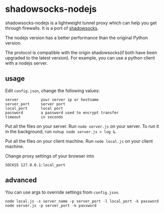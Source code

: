 shadowsocks-nodejs
===========

shadowsocks-nodejs is a lightweight tunnel proxy which can help you get through
 firewalls. It is a port of [shadowsocks](https://github.com/clowwindy/shadowsocks).

The nodejs version has a better performance than the original Python version.

The protocol is compatible with the origin shadowsocks(if both have been upgraded to the
 latest version). For example, you can use a python client with a nodejs server.

usage
-----------

Edit `config.json`, change the following values:

    server          your server ip or hostname
    server_port     server port
    local_port      local port
    password        a password used to encrypt transfer
    timeout         in seconds

Put all the files on your server.  Run `node server.js` on your server. To run it in the background, run
`nohup node server.js > log &`.

Put all the files on your client machine. Run `node local.js` on your client machine.

Change proxy settings of your browser into

    SOCKS5 127.0.0.1:local_port

advanced
------------

You can use args to override settings from `config.json`.

    node local.js -s server_name -p server_port -l local_port -k password
    node server.js -p server_port -k password
